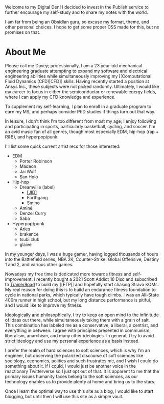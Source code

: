 Welcome to my Digital Den! I decided to invest in the Publish service to further encourage my self-study and to share my notes with the world. 

I am far from being an Obsidian guru, so excuse my format, theme, and other personal choices. I hope to get some proper CSS made for this, but no promises on that.

# About Me

Please call me Davey; professionally, I am a 23 year-old mechanical engineering graduate attempting to expand my software and electrical engineering abilities while simultaneously improving my [[Computational Fluid Dynamics (CFD)|CFD]] skills. Having recently started a position at Ansys Inc., these subjects were not picked randomly. Ultimately, I would like my career to focus in either the semiconductor or renewable energy fields, where I can apply my CFD knowledge and experience.

To supplement my self-learning, I plan to enroll in a graduate program to earn my MS, and perhaps consider PhD studies if things turn out that way.

In leisure, I don't think I'm too different from most my age; I enjoy following and participating in sports, particularly basketball, cycling, and soccer. I'm an avid music fan of all genres, though most especially EDM, hip-hop (rap + R&B), and hyperpop/punk. 

I'll list some quick current artist recs for those interested:
- EDM
	- Porter Robinson
	- Madeon
	- Jai Wolf
	- San Holo
- Hip-hop
	- Dreamville (label)
		- [[JID]](!!!)
		- Earthgang
		- Smino
	- Amin&eacute;
	- Denzel Curry
	- Saba
- Hyperpop/punk
	- Aries
	- brakence
	- tsubi club
	- glaive

In my younger days, I was a huge gamer, having logged thousands of hours into the Battlefield series, NBA 2K, Counter-Strike: Global Offensive, Destiny 1 and 2, and various other games.

Nowadays my free time is dedicated more towards fitness and self-improvement. I recently bought a 2021 Scott Addict 10 Disc and subscribed to [TrainerRoad](https://www.trainerroad.com/) to build my [[FTP]] and hopefully start chasing Strava KOMs. My real reason for doing this is to build an endurance fitness foundation to cycle in national parks, which typically have tough climbs. I was an All-State 400m runner in high school, but my long distance performance is pitiful, and I would like to improve my fitness.

Ideologically and philosophically, I try to keep an open mind to the infinitude of idaas out there, while simultaneously taking them with a grain of salt. This combination has labeled me as a conservative, a liberal, a centrist, and everything in between. I agree with principles presented in communism, liberalism, anarchism, and many other ideologies. In general, I try to avoid strict ideology and use my personal experience as a basis instead. 

I prefer the realm of hard sciences to soft sciences, which is why I'm an engineer, but observing the polarized discourse of soft sciences like sociology, economics, politics and such frustrates me, and I wish I could do something about it. If I could, I would just be another voice in the reactionary Twitterverse so I just opt out of that. It is apparent to me that the primary issues humanity faces belong to the soft sciences, as our technology enables us to provide plenty at home and bring us to the stars.

Once I learn the optimal way to use this site as a blog, I would like to start blogging, but until then I will use this site as a simple vault.